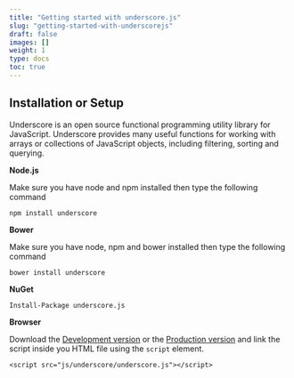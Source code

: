 ```yaml
---
title: "Getting started with underscore.js"
slug: "getting-started-with-underscorejs"
draft: false
images: []
weight: 1
type: docs
toc: true
---
```


## Installation or Setup
Underscore is an open source functional programming utility library for JavaScript. Underscore provides many useful functions for working with arrays or collections of JavaScript objects, including filtering, sorting and querying.

**Node.js**

Make sure you have node and npm installed then type the following command

    npm install underscore

**Bower**

Make sure you have node, npm and bower installed then type the following command

    bower install underscore

**NuGet**

    Install-Package underscore.js

**Browser** 

Download the [Development version][1] or the [Production version][1] and link the script inside you HTML file using the `script` element.

    <script src="js/underscore/underscore.js"></script>


  [1]: http://underscorejs.org/underscore-min.js

